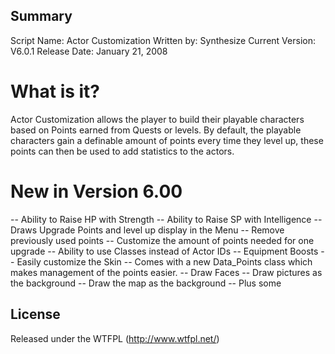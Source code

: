 ## Summary ##
Script Name: Actor Customization
Written by: Synthesize
Current Version: V6.0.1
Release Date: January 21, 2008

# What is it? #

Actor Customization allows the player to build their playable characters based on Points earned from Quests or levels. By default, the playable characters gain a definable amount of points every time they level up, these points can then be used to add statistics to the actors. 

# New in Version 6.00 #
-- Ability to Raise HP with Strength
-- Ability to Raise SP with Intelligence
-- Draws Upgrade Points and level up display in the Menu
-- Remove previously used points
-- Customize the amount of points needed for one upgrade
-- Ability to use Classes instead of Actor IDs
-- Equipment Boosts
-- Easily customize the Skin
-- Comes with a new Data_Points class which makes management of the points easier.
-- Draw Faces
-- Draw pictures as the background
-- Draw the map as the background
-- Plus some

## License ##
Released under the WTFPL (http://www.wtfpl.net/)